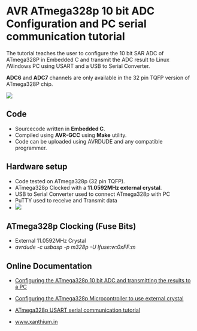 # AVR ATmega328p 10 bit ADC Configuration and PC serial communication tutorial

The tutorial teaches the user to configure the 10 bit SAR ADC of ATmega328P in Embedded C and transmit the ADC result to Linux /Windows PC using USART and a USB to Serial Converter.

**ADC6** and **ADC7** channels are only available in the 32 pin TQFP version of ATmega328P chip.

<img src = "https://www.xanthium.in/sites/default/files/site-images/atmega328p-adc-config-tutorial/atmega32-adc-data-acquisution-tutorial.jpg"/>

## Code

- Sourcecode written in **Embedded C**. 
- Compiled using **AVR-GCC** using **Make** utility.
- Code can be uploaded using AVRDUDE and any compatible programmer.

## Hardware setup

- Code tested on ATmega328p (32 pin TQFP).
- ATmega328p Clocked with a **11.0592MHz external crystal**.
- USB to Serial Converter used to connect ATmega328p with PC 
- PuTTY used to receive and Transmit data
- <img src = "https://www.xanthium.in/sites/default/files/site-images/atmega328p-adc-config-tutorial/atmega328p-adc-data-serial-putty.jpg"/>

## ATmega328p Clocking (Fuse Bits)
- External 11.0592MHz Crystal
- *avrdude -c usbasp -p m328p -U lfuse:w:0xFF:m*

## Online Documentation

- <a href="https://www.xanthium.in/how-to-configuring-atmega328p-fuse-low-byte-embedded-design-use-external-crystal-fuse-settings">Configuring the ATmega328p 10 bit ADC and transmitting the results to a PC</a>

- <a href="https://www.xanthium.in/how-to-configuring-atmega328p-fuse-low-byte-embedded-design-use-external-crystal-fuse-settings">Configuring the ATmega328p Microcontroller to use external crystal</a>

- <a href ="https://www.xanthium.in/how-to-avr-atmega328p-microcontroller-usart-uart-embedded-programming-avrgcc">ATmega328p USART serial communication tutorial</a>
- www.xanthium.in


